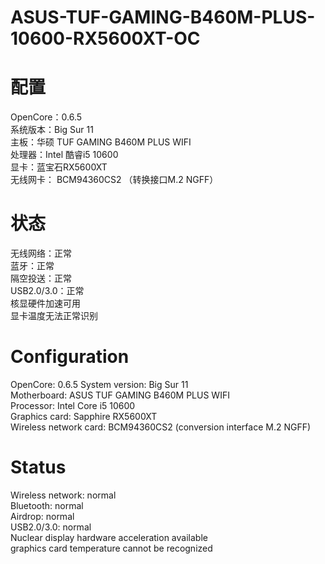 # ASUS-TUF-GAMING-B460M-PLUS-10600-RX5600XT-OC

# 配置
OpenCore：0.6.5  
系统版本：Big Sur 11  
主板：华硕 TUF GAMING B460M PLUS WIFI  
处理器：Intel 酷睿i5 10600  
显卡：蓝宝石RX5600XT  
无线网卡： BCM94360CS2 （转换接口M.2 NGFF）  
# 状态  
无线网络：正常  
蓝牙：正常  
隔空投送：正常  
USB2.0/3.0：正常  
核显硬件加速可用  
显卡温度无法正常识别

# Configuration
OpenCore: 0.6.5
System version: Big Sur 11  
Motherboard: ASUS TUF GAMING B460M PLUS WIFI  
Processor: Intel Core i5 10600  
Graphics card: Sapphire RX5600XT  
Wireless network card: BCM94360CS2 (conversion interface M.2 NGFF)  
# Status  
Wireless network: normal  
Bluetooth: normal  
Airdrop: normal  
USB2.0/3.0: normal  
Nuclear display hardware acceleration available  
graphics card temperature cannot be recognized  
